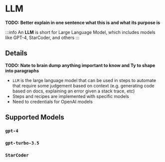 # LLM

**TODO: Better explain in one sentence what this is and what its purpose is**

:::info
An **LLM** is short for Large Language Model, which includes models like GPT-4, StarCoder, and others
:::

## Details

**TODO: Nate to brain dump anything important to know and Ty to shape into paragraphs**

- `LLM` is the large language model that can be used in steps to automate that require some judgement based on context (e.g. generating code based on docs, explaining an error given a stack trace, etc)
- Steps and recipes are implemented with specific models
- Need to credentials for OpenAI models

## Supported Models

### `gpt-4`

### `gpt-turbo-3.5`

### `StarCoder`